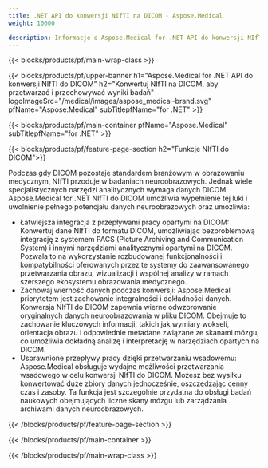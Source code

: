 ```yaml
---
title: .NET API do konwersji NIfTI na DICOM - Aspose.Medical
weight: 10000

description: Informacje o Aspose.Medical for .NET API do konwersji NIfTI na DICOM
---
```


{{< blocks/products/pf/main-wrap-class >}}

{{< blocks/products/pf/upper-banner h1="Aspose.Medical for .NET API do konwersji NIfTI do DICOM" h2="Konwertuj NIfTI na DICOM, aby przetwarzać i przechowywać wyniki badań" logoImageSrc="/medical/images/aspose_medical-brand.svg" pfName="Aspose.Medical" subTitlepfName="for .NET" >}}

{{< blocks/products/pf/main-container pfName="Aspose.Medical" subTitlepfName="for .NET" >}}

{{< blocks/products/pf/feature-page-section h2="Funkcje NIfTI do DICOM">}}

<p>Podczas gdy DICOM pozostaje standardem branżowym w obrazowaniu medycznym, NIfTI przoduje w badaniach neuroobrazowych. Jednak wiele specjalistycznych narzędzi analitycznych wymaga danych DICOM. Aspose.Medical for .NET NIfTI do DICOM umożliwia wypełnienie tej luki i uwolnienie pełnego potencjału danych neuroobrazowych oraz umożliwia:</p>

<ul>
<li>Łatwiejsza integracja z przepływami pracy opartymi na DICOM: Konwertuj dane NIfTI do formatu DICOM, umożliwiając bezproblemową integrację z systemem PACS (Picture Archiving and Communication System) i innymi narzędziami analitycznymi opartymi na DICOM. Pozwala to na wykorzystanie rozbudowanej funkcjonalności i kompatybilności oferowanych przez te systemy do zaawansowanego przetwarzania obrazu, wizualizacji i wspólnej analizy w ramach szerszego ekosystemu obrazowania medycznego.</li>
<li>Zachowaj wierność danych podczas konwersji: Aspose.Medical priorytetem jest zachowanie integralności i dokładności danych. Konwersja NIfTI do DICOM zapewnia wierne odwzorowanie oryginalnych danych neuroobrazowania w pliku DICOM. Obejmuje to zachowanie kluczowych informacji, takich jak wymiary wokseli, orientacja obrazu i odpowiednie metadane związane ze skanami mózgu, co umożliwia dokładną analizę i interpretację w narzędziach opartych na DICOM.</li>
<li>Usprawnione przepływy pracy dzięki przetwarzaniu wsadowemu: Aspose.Medical obsługuje wydajne możliwości przetwarzania wsadowego w celu konwersji NIfTI do DICOM. Możesz bez wysiłku konwertować duże zbiory danych jednocześnie, oszczędzając cenny czas i zasoby. Ta funkcja jest szczególnie przydatna do obsługi badań naukowych obejmujących liczne skany mózgu lub zarządzania archiwami danych neuroobrazowych.</li>
</ul>

{{< /blocks/products/pf/feature-page-section >}}

{{< /blocks/products/pf/main-container >}}

{{< /blocks/products/pf/main-wrap-class >}}